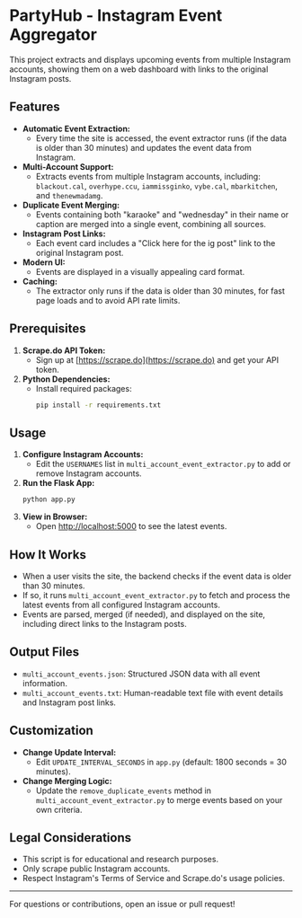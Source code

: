 # PartyHub - Instagram Event Aggregator

This project extracts and displays upcoming events from multiple Instagram accounts, showing them on a web dashboard with links to the original Instagram posts.

## Features

- **Automatic Event Extraction:**
  - Every time the site is accessed, the event extractor runs (if the data is older than 30 minutes) and updates the event data from Instagram.
- **Multi-Account Support:**
  - Extracts events from multiple Instagram accounts, including: `blackout.cal`, `overhype.ccu`, `iammissginko`, `vybe.cal`, `mbarkitchen`, and `thenewmadamg`.
- **Duplicate Event Merging:**
  - Events containing both "karaoke" and "wednesday" in their name or caption are merged into a single event, combining all sources.
- **Instagram Post Links:**
  - Each event card includes a "Click here for the ig post" link to the original Instagram post.
- **Modern UI:**
  - Events are displayed in a visually appealing card format.
- **Caching:**
  - The extractor only runs if the data is older than 30 minutes, for fast page loads and to avoid API rate limits.

## Prerequisites

1. **Scrape.do API Token:**
   - Sign up at [https://scrape.do](https://scrape.do) and get your API token.
2. **Python Dependencies:**
   - Install required packages:
     ```bash
     pip install -r requirements.txt
     ```

## Usage

1. **Configure Instagram Accounts:**
   - Edit the `USERNAMES` list in `multi_account_event_extractor.py` to add or remove Instagram accounts.
2. **Run the Flask App:**
   ```bash
   python app.py
   ```
3. **View in Browser:**
   - Open [http://localhost:5000](http://localhost:5000) to see the latest events.

## How It Works

- When a user visits the site, the backend checks if the event data is older than 30 minutes.
- If so, it runs `multi_account_event_extractor.py` to fetch and process the latest events from all configured Instagram accounts.
- Events are parsed, merged (if needed), and displayed on the site, including direct links to the Instagram posts.

## Output Files

- `multi_account_events.json`: Structured JSON data with all event information.
- `multi_account_events.txt`: Human-readable text file with event details and Instagram post links.

## Customization

- **Change Update Interval:**
  - Edit `UPDATE_INTERVAL_SECONDS` in `app.py` (default: 1800 seconds = 30 minutes).
- **Change Merging Logic:**
  - Update the `remove_duplicate_events` method in `multi_account_event_extractor.py` to merge events based on your own criteria.

## Legal Considerations

- This script is for educational and research purposes.
- Only scrape public Instagram accounts.
- Respect Instagram's Terms of Service and Scrape.do's usage policies.

---

For questions or contributions, open an issue or pull request! 